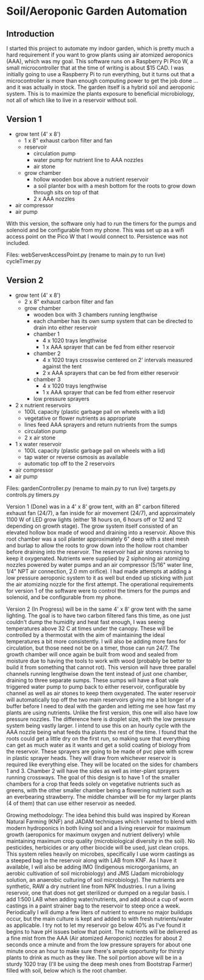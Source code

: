 # Soil/Aeroponic Garden Automation

Introduction
------------
I started this project to automate my indoor garden, which is pretty much a hard requirement if you want to grow plants using air atomized aeroponics (AAA), which was my goal. This software runs on a Raspberry Pi Pico W, a small microcontroller that at the time of writing is about $15 CAD. I was initially going to use a Raspberry Pi to run everything, but it turns out that a microcontroller is more than enough computing power to get the job done ... and it was actually in stock. The garden itself is a hybrid soil and aeroponic system. This is to maximize the plants exposure to beneficial microbiology, not all of which like to live in a reservoir without soil.

Version 1
---------
- grow tent (4' x 8')
  - 1 x 8" exhaust carbon filter and fan
  - reservoir
    - circulation pump
    - water pump for nutrient line to AAA nozzles
    - air stone
  - grow chamber
    - hollow wooden box above a nutrient reservoir
	- a soil planter box with a mesh bottom for the roots to grow down through sits on top of that
    - 2 x AAA nozzles
- air compressor
- air pump

With this version, the software only had to run the timers for the pumps and solenoid and be configurable from my phone. This was set up as a wifi access point on the Pico W that I would connect to. Persistence was not included.

Files:
webServerAccessPoint.py (rename to main.py to run live)
cycleTimer.py

Version 2
---------
- grow tent (4' x 8')
  - 2 x 8" exhaust carbon filter and fan
  - grow chamber
    - wooden box with 3 chambers running lengthwise
	- each chamber has its own sump system that can be directed to drain into either reservoir
	- chamber 1
	  - 4 x 1020 trays lengthwise
	  - 1 x AAA sprayer that can be fed from either reservoir
	- chamber 2
      - 4 x 1020 trays crosswise centered on 2' intervals measured against the tent
	  - 2 x AAA sprayers that can be fed from either reservoir
	- chamber 3
	  - 4 x 1020 trays lengthwise
	  - 1 x AAA sprayer that can be fed from either reservoir
	- low pressure sprayers
- 2 x nutrient reservoirs
  - 100L capacity (plastic garbage pail on wheels with a lid)
  - vegetative or flower nutrients as appropriate
  - lines feed AAA sprayers and return nutrients from the sumps
  - circulation pump
  - 2 x air stone
- 1 x water reservoir
  - 100L capacity (plastic garbage pail on wheels with a lid)
  - tap water or reverse osmosis as available
  - automatic top off to the 2 reservoirs
- air compressor
- air pump

Files:
gardenController.py (rename to main.py to run live)
targets.py
controls.py
timers.py

Version 1 (Done) was in a 4' x 8' grow tent, with an 8" carbon filtered exhaust fan (24/7), a fan inside for air movement (24/7), and approximately 1100 W of LED grow lights (either 18 hours on, 6 hours off or 12 and 12 depending on growth stage). The grow system itself consisted of an elevated hollow box made of wood and draining into a reservoir. Above this root chamber was a soil planter approximately 6" deep with a steel mesh and burlap to allow the roots to grow down into the hollow root chamber before draining into the reservoir. The reservoir had air stones running to keep it oxygenated. Nutrients were supplied by 2 siphoning air atomizing nozzles powered by water pumps and an air compressor (5/16" water line, 1/4" NPT air connection, 2.0 mm orifice). I had made attempts at adding a low pressure aeroponic system to it as well but ended up sticking with just the air atomizing nozzle for the first attempt. The operational requirements for version 1 of the software were to control the timers for the pumps and solenoid, and be configurable from my phone.

Version 2 (In Progress) will be in the same 4' x 8' grow tent with the same lighting. The goal is to have two carbon filtered fans this time, as one just couldn't dump the humidity and heat fast enough, I was seeing temperatures above 32 C at times under the canopy. These will be controlled by a thermostat with the aim of maintaining the ideal temperatures a bit more consistently. I will also be adding more fans for circulation, but those need not be on a timer, those can run 24/7. The growth chamber will once again be built from wood and sealed from moisture due to having the tools to work with wood (probably be better to build it from something that cannot rot). This version will have three parallel channels running lengthwise down the tent instead of just one chamber, draining to three separate sumps. These sumps will have a float vale triggered water pump to pump back to either reservoir, configurable by channel as well as air stones to keep them oxygenated. The water reservoir will automatically top off the two main reservoirs giving me a bit longer of a buffer before I need to deal with the garden and letting me see how fast my plants are using nutrients. Unlike the first version, this one will also have low pressure nozzles. The difference here is droplet size, with the low pressure system being vastly larger. I intend to use this on an hourly cycle with the AAA nozzle being what feeds tha plants the rest of the time. I found that the roots could get a little dry on the first run, so making sure that everything can get as much water as it wants and get a solid coating of biology from the reservoir. These sprayers are going to be made of pvc pipe with screw in plastic sprayer heads. They will draw from whichever reservoir is required like everything else. They will be located on the sides for chambers 1 and 3. Chamber 2 will have the sides as well as inter-plant sprayers running crossways. The goal of this design is to have 1 of the smaller chambers for a crop that feeds solely on vegetative nutrients such as greens, with the other smaller chamber being a flowering nutrient such as an everbearing strawberry. The middle chamber will be for my larger plants (4 of them) that can use either reservoir as needed.

Growing methodology:
The idea behind this build was inspired by Korean Natural Farming (KNF) and JADAM techniques which I wanted to blend with modern hydroponics in both living soil and a living reservoir for maximum growth (aeroponics for maximum oxygen and nutrient delivery) while maintaining maximum crop quality (microbiological diversity in the soil). No pesticides, herbicides or any other biocide will be used, just clean crops. This system relies heavily on microbes, specifically I use worm castings as a steeped bag in the reservoir along with LAB from KNF. As I have it available, I will also be adding IMO (Indigenous microgorganisms, an aerobic cultivation of soil microbiology) and JMS (Jadam microbiology solution, an anaerobic culturing of soil microbiology). 
The nutrients are synthetic, RAW a dry nutrient line from NPK Industries.  I run a living reservoir, one that does not get sterilized or dumped on a regular basis. I add 1:500 LAB when adding water/nutrients, and add about a cup of worm castings in a paint strainer bag to the reservoir to steep once a week. Periodically I will dump a few liters of nutrient to ensure no major buildups occur, but the main culture is kept and added to with fresh nutrients/water as applicable. I try not to let my reservoir go below 40% as I've found it begins to have pH issues below that point. The nutrients will be delivered as a fine mist from the AAA (Air atomized Aeroponic) nozzles for about 2 seconds once a minute and from the low pressure sprayers for about one minute once an hour to make sure there's ample opportunity for thirsty plants to drink as much as they like.
The soil portion above will be in a sturdy 1020 tray (I'll be using the deep mesh ones from Bootstrap Farmer) filled with soil, below which is the root chamber.
